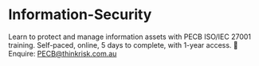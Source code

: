 # Information-Security
Learn to protect and manage information assets with PECB ISO/IEC 27001 training. Self-paced, online, 5 days to complete, with 1-year access. 📩 Enquire: PECB@thinkrisk.com.au
